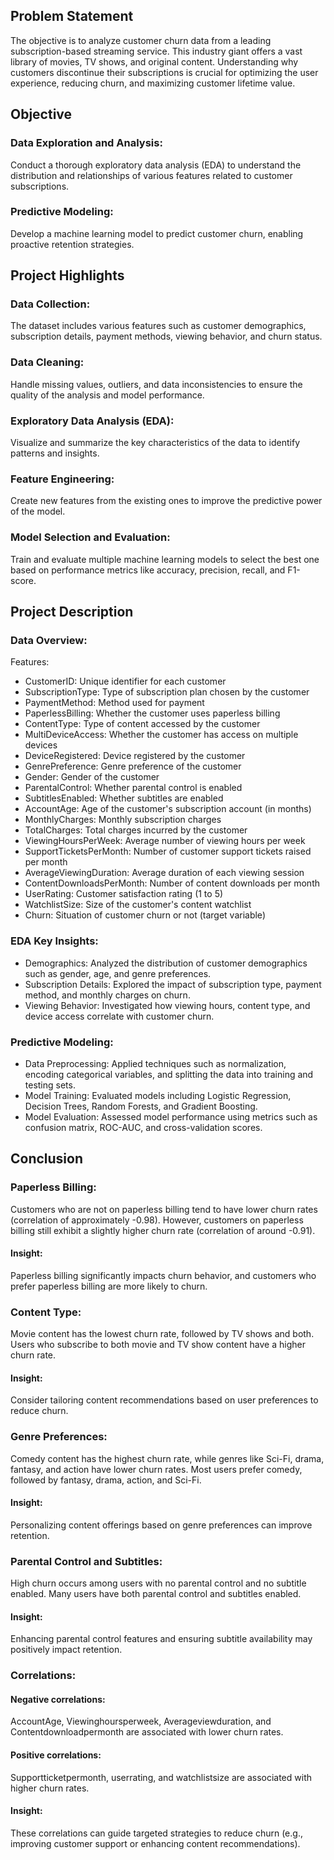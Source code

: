 ## Problem Statement
The objective is to analyze customer churn data from a leading subscription-based streaming service. This industry giant offers a vast library of movies, TV shows, and original content. Understanding why customers discontinue their subscriptions is crucial for optimizing the user experience, reducing churn, and maximizing customer lifetime value.

## Objective
### Data Exploration and Analysis:
Conduct a thorough exploratory data analysis (EDA) to understand the distribution and relationships of various features related to customer subscriptions.
### Predictive Modeling:
Develop a machine learning model to predict customer churn, enabling proactive retention strategies.
## Project Highlights
### Data Collection:
The dataset includes various features such as customer demographics, subscription details, payment methods, viewing behavior, and churn status.
### Data Cleaning:
Handle missing values, outliers, and data inconsistencies to ensure the quality of the analysis and model performance.
### Exploratory Data Analysis (EDA):
Visualize and summarize the key characteristics of the data to identify patterns and insights.
### Feature Engineering: 
Create new features from the existing ones to improve the predictive power of the model.
### Model Selection and Evaluation:
Train and evaluate multiple machine learning models to select the best one based on performance metrics like accuracy, precision, recall, and F1-score.
## Project Description
### Data Overview:

Features:
- CustomerID: Unique identifier for each customer
- SubscriptionType: Type of subscription plan chosen by the customer
- PaymentMethod: Method used for payment
- PaperlessBilling: Whether the customer uses paperless billing
- ContentType: Type of content accessed by the customer
- MultiDeviceAccess: Whether the customer has access on multiple devices
- DeviceRegistered: Device registered by the customer
- GenrePreference: Genre preference of the customer
- Gender: Gender of the customer
- ParentalControl: Whether parental control is enabled
- SubtitlesEnabled: Whether subtitles are enabled
- AccountAge: Age of the customer's subscription account (in months)
- MonthlyCharges: Monthly subscription charges
- TotalCharges: Total charges incurred by the customer
- ViewingHoursPerWeek: Average number of viewing hours per week
- SupportTicketsPerMonth: Number of customer support tickets raised per month
- AverageViewingDuration: Average duration of each viewing session
- ContentDownloadsPerMonth: Number of content downloads per month
- UserRating: Customer satisfaction rating (1 to 5)
- WatchlistSize: Size of the customer's content watchlist
- Churn: Situation of customer churn or not (target variable)
### EDA Key Insights:

- Demographics: Analyzed the distribution of customer demographics such as gender, age, and genre preferences.
- Subscription Details: Explored the impact of subscription type, payment method, and monthly charges on churn.
- Viewing Behavior: Investigated how viewing hours, content type, and device access correlate with customer churn.
### Predictive Modeling:

- Data Preprocessing: Applied techniques such as normalization, encoding categorical variables, and splitting the data into training and testing sets.
- Model Training: Evaluated models including Logistic Regression, Decision Trees, Random Forests, and Gradient Boosting.
- Model Evaluation: Assessed model performance using metrics such as confusion matrix, ROC-AUC, and cross-validation scores.
## Conclusion
### Paperless Billing:

Customers who are not on paperless billing tend to have lower churn rates (correlation of approximately -0.98).
However, customers on paperless billing still exhibit a slightly higher churn rate (correlation of around -0.91).
#### Insight:
Paperless billing significantly impacts churn behavior, and customers who prefer paperless billing are more likely to churn.
### Content Type:

Movie content has the lowest churn rate, followed by TV shows and both.
Users who subscribe to both movie and TV show content have a higher churn rate.
#### Insight:
Consider tailoring content recommendations based on user preferences to reduce churn.
### Genre Preferences:

Comedy content has the highest churn rate, while genres like Sci-Fi, drama, fantasy, and action have lower churn rates.
Most users prefer comedy, followed by fantasy, drama, action, and Sci-Fi.
#### Insight:
Personalizing content offerings based on genre preferences can improve retention.
### Parental Control and Subtitles:

High churn occurs among users with no parental control and no subtitle enabled.
Many users have both parental control and subtitles enabled.
#### Insight:
Enhancing parental control features and ensuring subtitle availability may positively impact retention.
### Correlations:

#### Negative correlations:
AccountAge, Viewinghoursperweek, Averageviewduration, and Contentdownloadpermonth are associated with lower churn rates.
#### Positive correlations:
Supportticketpermonth, userrating, and watchlistsize are associated with higher churn rates.
#### Insight: 
These correlations can guide targeted strategies to reduce churn (e.g., improving customer support or enhancing content recommendations).
